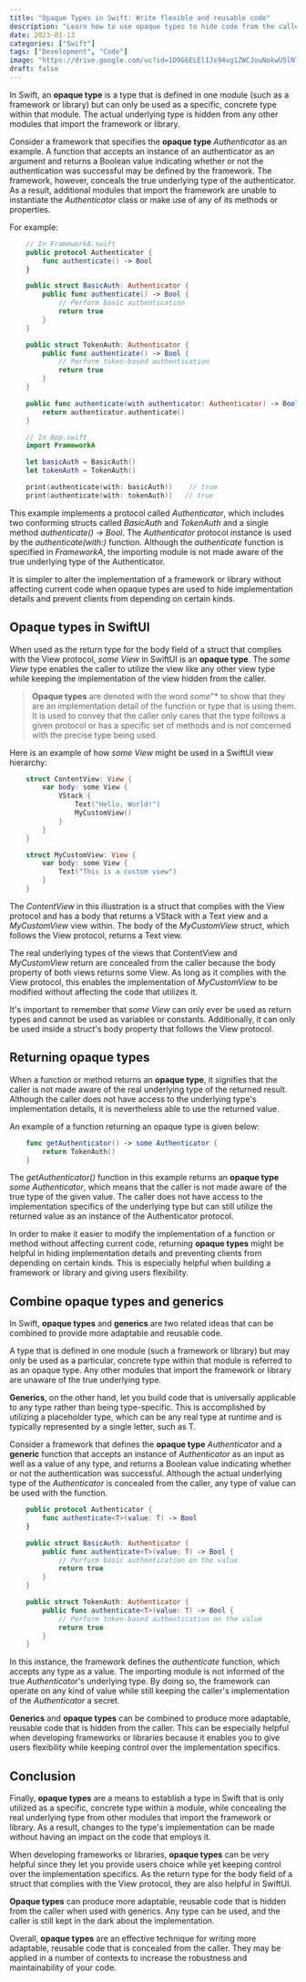 ```yaml
---
title: "Opaque Types in Swift: Write flexible and reusable code"
description: "Learn how to use opaque types to hide code from the caller and make it more flexible and reusable. This in-depth article will walk you through the fundamentals of opaque types and demonstrate how to use them in conjunction with generics to write code that is more robust and powerful. This tutorial will provide you with the knowledge and abilities you need to advance your code, whether you are an experienced developer or a beginner."
date: 2023-01-13
categories: ["Swift"]
tags: ["Development", "Code"]
image: "https://drive.google.com/uc?id=1D9G6ELElIJs94vg1ZWCJouNokwU5lNTo"
draft: false
---
```


In Swift, an **opaque type** is a type that is defined in one module (such as a framework or library) but can only be used as a specific, concrete type within that module. The actual underlying type is hidden from any other modules that import the framework or library.

Consider a framework that specifies the **opaque type** *Authenticator* as an example. A function that accepts an instance of an authenticator as an argument and returns a Boolean value indicating whether or not the authentication was successful may be defined by the framework. The framework, however, conceals the true underlying type of the authenticator. As a result, additional modules that import the framework are unable to instantiate the *Authenticator* class or make use of any of its methods or properties.

For example:

```swift
    // In FrameworkA.swift
    public protocol Authenticator {
        func authenticate() -> Bool
    }

    public struct BasicAuth: Authenticator {
        public func authenticate() -> Bool {
            // Perform basic authentication
            return true
        }
    }

    public struct TokenAuth: Authenticator {
        public func authenticate() -> Bool {
            // Perform token-based authentication
            return true
        }
    }

    public func authenticate(with authenticator: Authenticator) -> Bool {
        return authenticator.authenticate()
    }

    // In App.swift
    import FrameworkA

    let basicAuth = BasicAuth()
    let tokenAuth = TokenAuth()

    print(authenticate(with: basicAuth))    // true
    print(authenticate(with: tokenAuth))   // true
```

This example implements a protocol called *Authenticator*, which includes two conforming structs called *BasicAuth* and *TokenAuth* and a single method *authenticate() -> Bool*. The *Authenticator* protocol instance is used by the *authenticate(with:)* function. Although the *authenticate* function is specified in *FrameworkA*, the importing module is not made aware of the true underlying type of the Authenticator.

It is simpler to alter the implementation of a framework or library without affecting current code when opaque types are used to hide implementation details and prevent clients from depending on certain kinds.

## Opaque types in SwiftUI
When used as the return type for the body field of a struct that complies with the View protocol, *some View* in SwiftUI is an **opaque type**. The *some View* type enables the caller to utilize the view like any other view type while keeping the implementation of the view hidden from the caller.

> **Opaque types** are denoted with the word *some*"* to show that they are an implementation detail of the function or type that is using them. It is used to convey that the caller only cares that the type follows a given protocol or has a specific set of methods and is not concerned with the precise type being used.

Here is an example of how *some View* might be used in a SwiftUI view hierarchy:

```swift
    struct ContentView: View {
        var body: some View {
            VStack {
                Text("Hello, World!")
                MyCustomView()
            }
        }
    }

    struct MyCustomView: View {
        var body: some View {
            Text("This is a custom view")
        }
    }
```

The *ContentView* in this illustration is a struct that complies with the View protocol and has a body that returns a VStack with a Text view and a *MyCustomView* view within. The body of the *MyCustomView* struct, which follows the View protocol, returns a Text view.

The real underlying types of the views that ContentView and *MyCustomView* return are concealed from the caller because the body property of both views returns some View. As long as it complies with the View protocol, this enables the implementation of *MyCustomView* to be modified without affecting the code that utilizes it.

It's important to remember that *some View* can only ever be used as return types and cannot be used as variables or constants. Additionally, it can only be used inside a struct's body property that follows the View protocol.

## Returning opaque types

When a function or method returns an **opaque type**, it signifies that the caller is not made aware of the real underlying type of the returned result. Although the caller does not have access to the underlying type's implementation details, it is nevertheless able to use the returned value.

An example of a function returning an opaque type is given below:

```swift
    func getAuthenticator() -> some Authenticator {
        return TokenAuth()
    }
```

The *getAuthenticator()* function in this example returns an **opaque type** *some Authenticator*, which means that the caller is not made aware of the true type of the given value. The caller does not have access to the implementation specifics of the underlying type but can still utilize the returned value as an instance of the Authenticator protocol.

In order to make it easier to modify the implementation of a function or method without affecting current code, returning **opaque types** might be helpful in hiding implementation details and preventing clients from depending on certain kinds. This is especially helpful when building a framework or library and giving users flexibility.

## Combine opaque types and generics
In Swift, **opaque types** and **generics** are two related ideas that can be combined to provide more adaptable and reusable code.

A type that is defined in one module (such a framework or library) but may only be used as a particular, concrete type within that module is referred to as an opaque type. Any other modules that import the framework or library are unaware of the true underlying type.

**Generics**, on the other hand, let you build code that is universally applicable to any type rather than being type-specific. This is accomplished by utilizing a placeholder type, which can be any real type at runtime and is typically represented by a single letter, such as T.

Consider a framework that defines the **opaque type** *Authenticator* and a **generic** function that accepts an instance of *Authenticator* as an input as well as a value of any type, and returns a Boolean value indicating whether or not the authentication was successful. Although the actual underlying type of the *Authenticator* is concealed from the caller, any type of value can be used with the function.

```swift
    public protocol Authenticator {
        func authenticate<T>(value: T) -> Bool
    }

    public struct BasicAuth: Authenticator {
        public func authenticate<T>(value: T) -> Bool {
            // Perform basic authentication on the value
            return true
        }
    }

    public struct TokenAuth: Authenticator {
        public func authenticate<T>(value: T) -> Bool {
            // Perform token-based authentication on the value
            return true
        }
    }
```
In this instance, the framework defines the *authenticate* function, which accepts any type as a value. The importing module is not informed of the true *Authenticator*'s underlying type. By doing so, the framework can operate on any kind of value while still keeping the caller's implementation of the *Authenticator* a secret.

**Generics** and **opaque types** can be combined to produce more adaptable, reusable code that is hidden from the caller. This can be especially helpful when developing frameworks or libraries because it enables you to give users flexibility while keeping control over the implementation specifics.

## Conclusion

Finally, **opaque types** are a means to establish a type in Swift that is only utilized as a specific, concrete type within a module, while concealing the real underlying type from other modules that import the framework or library. As a result, changes to the type's implementation can be made without having an impact on the code that employs it.

When developing frameworks or libraries, **opaque types** can be very helpful since they let you provide users choice while yet keeping control over the implementation specifics. As the return type for the body field of a struct that complies with the View protocol, they are also helpful in SwiftUI.

**Opaque types** can produce more adaptable, reusable code that is hidden from the caller when used with generics. Any type can be used, and the caller is still kept in the dark about the implementation.

Overall, **opaque types** are an effective technique for writing more adaptable, reusable code that is concealed from the caller. They may be applied in a number of contexts to increase the robustness and maintainability of your code.
